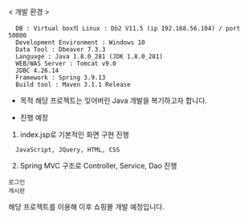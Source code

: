 

< 개발 환경 >
```
  DB : Virtual box의 Linux : Db2 V11.5 (ip 192.168.56.104) / port 50000
  Development Environment : Windows 10
  Data Tool : Dbeaver 7.3.3
  Language : Java 1.8.0_281 (JDK 1.8.0_281)
  WEB/WAS Server : Tomcat v9.0
  JDBC 4.26.14
  Framework : Spring 3.9.13
  Build tool : Maven 3.1.1 Release
```

+ 목적
해당 프로젝트는 잊어버린 Java 개발을 복기하고자 합니다.


+ 진행 예정
1. index.jsp로 기본적인 화면 구현 진행
```
  JavaScript, JQuery, HTML, CSS 
```
2. Spring MVC 구조로 Controller, Service, Dao 진행
```
로그인 
게시판 
```  
  
해당 프로젝트를 이용해 이후 쇼핑몰 개발 예정입니다.
